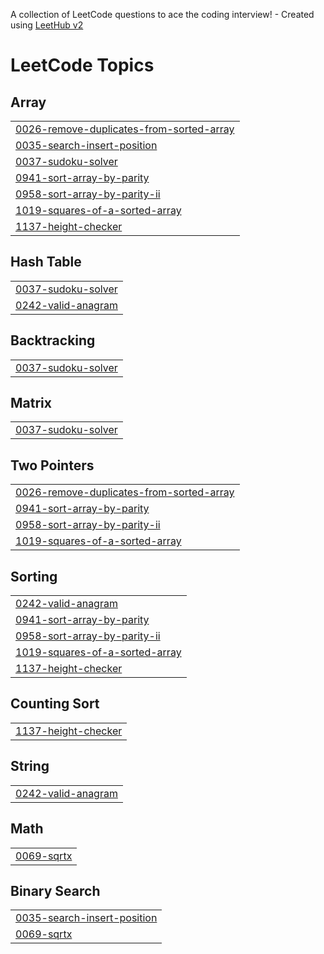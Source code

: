 A collection of LeetCode questions to ace the coding interview! - Created using [LeetHub v2](https://github.com/arunbhardwaj/LeetHub-2.0)
<!---LeetCode Topics Start-->
# LeetCode Topics
## Array
|  |
| ------- |
| [0026-remove-duplicates-from-sorted-array](https://github.com/Varshit2448/Leetcode/tree/master/0026-remove-duplicates-from-sorted-array) |
| [0035-search-insert-position](https://github.com/Varshit2448/Leetcode/tree/master/0035-search-insert-position) |
| [0037-sudoku-solver](https://github.com/Varshit2448/Leetcode/tree/master/0037-sudoku-solver) |
| [0941-sort-array-by-parity](https://github.com/Varshit2448/Leetcode/tree/master/0941-sort-array-by-parity) |
| [0958-sort-array-by-parity-ii](https://github.com/Varshit2448/Leetcode/tree/master/0958-sort-array-by-parity-ii) |
| [1019-squares-of-a-sorted-array](https://github.com/Varshit2448/Leetcode/tree/master/1019-squares-of-a-sorted-array) |
| [1137-height-checker](https://github.com/Varshit2448/Leetcode/tree/master/1137-height-checker) |
## Hash Table
|  |
| ------- |
| [0037-sudoku-solver](https://github.com/Varshit2448/Leetcode/tree/master/0037-sudoku-solver) |
| [0242-valid-anagram](https://github.com/Varshit2448/Leetcode/tree/master/0242-valid-anagram) |
## Backtracking
|  |
| ------- |
| [0037-sudoku-solver](https://github.com/Varshit2448/Leetcode/tree/master/0037-sudoku-solver) |
## Matrix
|  |
| ------- |
| [0037-sudoku-solver](https://github.com/Varshit2448/Leetcode/tree/master/0037-sudoku-solver) |
## Two Pointers
|  |
| ------- |
| [0026-remove-duplicates-from-sorted-array](https://github.com/Varshit2448/Leetcode/tree/master/0026-remove-duplicates-from-sorted-array) |
| [0941-sort-array-by-parity](https://github.com/Varshit2448/Leetcode/tree/master/0941-sort-array-by-parity) |
| [0958-sort-array-by-parity-ii](https://github.com/Varshit2448/Leetcode/tree/master/0958-sort-array-by-parity-ii) |
| [1019-squares-of-a-sorted-array](https://github.com/Varshit2448/Leetcode/tree/master/1019-squares-of-a-sorted-array) |
## Sorting
|  |
| ------- |
| [0242-valid-anagram](https://github.com/Varshit2448/Leetcode/tree/master/0242-valid-anagram) |
| [0941-sort-array-by-parity](https://github.com/Varshit2448/Leetcode/tree/master/0941-sort-array-by-parity) |
| [0958-sort-array-by-parity-ii](https://github.com/Varshit2448/Leetcode/tree/master/0958-sort-array-by-parity-ii) |
| [1019-squares-of-a-sorted-array](https://github.com/Varshit2448/Leetcode/tree/master/1019-squares-of-a-sorted-array) |
| [1137-height-checker](https://github.com/Varshit2448/Leetcode/tree/master/1137-height-checker) |
## Counting Sort
|  |
| ------- |
| [1137-height-checker](https://github.com/Varshit2448/Leetcode/tree/master/1137-height-checker) |
## String
|  |
| ------- |
| [0242-valid-anagram](https://github.com/Varshit2448/Leetcode/tree/master/0242-valid-anagram) |
## Math
|  |
| ------- |
| [0069-sqrtx](https://github.com/Varshit2448/Leetcode/tree/master/0069-sqrtx) |
## Binary Search
|  |
| ------- |
| [0035-search-insert-position](https://github.com/Varshit2448/Leetcode/tree/master/0035-search-insert-position) |
| [0069-sqrtx](https://github.com/Varshit2448/Leetcode/tree/master/0069-sqrtx) |
<!---LeetCode Topics End-->